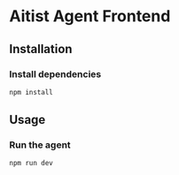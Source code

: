 # Aitist Agent Frontend

## Installation
### Install dependencies
```bash
npm install
```

## Usage
### Run the agent
```bash
npm run dev
```
